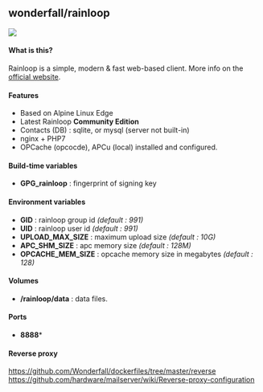 ## wonderfall/rainloop

![](https://i.goopics.net/nI.png)

#### What is this?
Rainloop is a simple, modern & fast web-based client. More info on the [official website](http://www.rainloop.net/).

#### Features
- Based on Alpine Linux Edge
- Latest Rainloop **Community Edition**
- Contacts (DB) : sqlite, or mysql (server not built-in)
- nginx + PHP7
- OPCache (opcocde), APCu (local) installed and configured.

#### Build-time variables
- **GPG_rainloop** : fingerprint of signing key

#### Environment variables
- **GID** : rainloop group id *(default : 991)*
- **UID** : rainloop user id *(default : 991)*
- **UPLOAD_MAX_SIZE** : maximum upload size *(default : 10G)*
- **APC_SHM_SIZE** : apc memory size *(default : 128M)*
- **OPCACHE_MEM_SIZE** : opcache memory size in megabytes *(default : 128)*

#### Volumes
- **/rainloop/data** : data files.

#### Ports
- **8888***

#### Reverse proxy
https://github.com/Wonderfall/dockerfiles/tree/master/reverse
https://github.com/hardware/mailserver/wiki/Reverse-proxy-configuration
